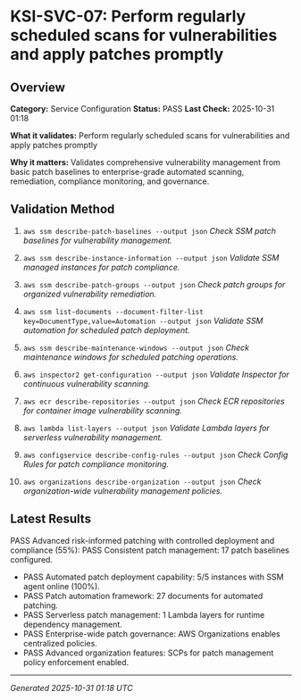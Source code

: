 # KSI-SVC-07: Perform regularly scheduled scans for vulnerabilities and apply patches promptly

## Overview

**Category:** Service Configuration
**Status:** PASS
**Last Check:** 2025-10-31 01:18

**What it validates:** Perform regularly scheduled scans for vulnerabilities and apply patches promptly

**Why it matters:** Validates comprehensive vulnerability management from basic patch baselines to enterprise-grade automated scanning, remediation, compliance monitoring, and governance.

## Validation Method

1. `aws ssm describe-patch-baselines --output json`
   *Check SSM patch baselines for vulnerability management.*

2. `aws ssm describe-instance-information --output json`
   *Validate SSM managed instances for patch compliance.*

3. `aws ssm describe-patch-groups --output json`
   *Check patch groups for organized vulnerability remediation.*

4. `aws ssm list-documents --document-filter-list key=DocumentType,value=Automation --output json`
   *Validate SSM automation for scheduled patch deployment.*

5. `aws ssm describe-maintenance-windows --output json`
   *Check maintenance windows for scheduled patching operations.*

6. `aws inspector2 get-configuration --output json`
   *Validate Inspector for continuous vulnerability scanning.*

7. `aws ecr describe-repositories --output json`
   *Check ECR repositories for container image vulnerability scanning.*

8. `aws lambda list-layers --output json`
   *Validate Lambda layers for serverless vulnerability management.*

9. `aws configservice describe-config-rules --output json`
   *Check Config Rules for patch compliance monitoring.*

10. `aws organizations describe-organization --output json`
   *Check organization-wide vulnerability management policies.*

## Latest Results

PASS Advanced risk-informed patching with controlled deployment and compliance (55%): PASS Consistent patch management: 17 patch baselines configured.
- PASS Automated patch deployment capability: 5/5 instances with SSM agent online (100%).
- PASS Patch automation framework: 27 documents for automated patching.
- PASS Serverless patch management: 1 Lambda layers for runtime dependency management.
- PASS Enterprise-wide patch governance: AWS Organizations enables centralized policies.
- PASS Advanced organization features: SCPs for patch management policy enforcement enabled.

---
*Generated 2025-10-31 01:18 UTC*